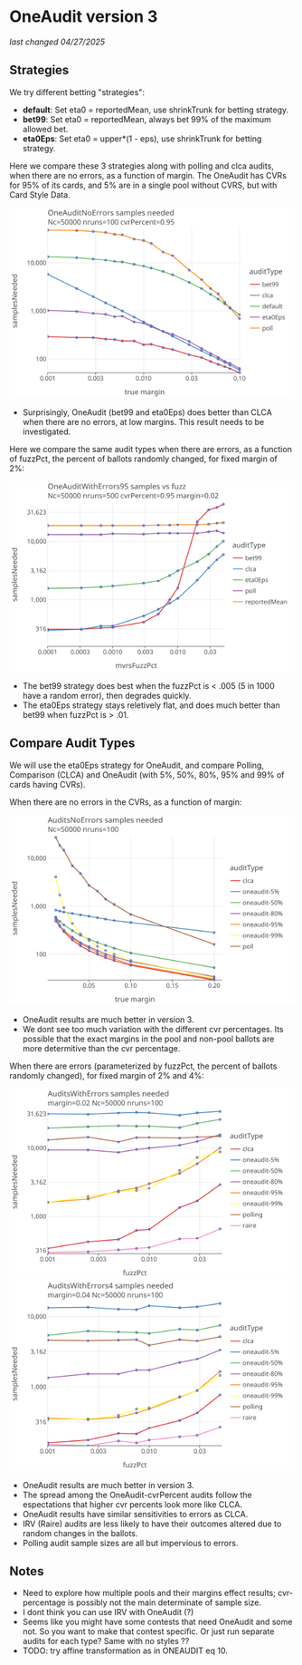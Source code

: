# OneAudit version 3 
_last changed 04/27/2025_

## Strategies

We try different betting "strategies":

* **default**: Set eta0 = reportedMean, use shrinkTrunk for betting strategy.
* **bet99**: Set eta0 = reportedMean, always bet 99% of the maximum allowed bet.
* **eta0Eps**: Set eta0 = upper*(1 - eps), use shrinkTrunk for betting strategy.

Here we compare these 3 strategies along with polling and clca audits, when there are no errors, as a function of margin. 
The OneAudit has CVRs for 95% of its cards, and 5% are in a single pool without CVRS, but with Card Style Data.

<a href="https://johnlcaron.github.io/rlauxe/docs/plots/oneaudit3/OneAuditNoErrors/OneAuditNoErrorsLogLog.html" rel="OneAuditNoErrorsLogLog">![OneAuditNoErrorsLogLog](plots/oneaudit3/OneAuditNoErrors/OneAuditNoErrorsLogLog.png)</a>

* Surprisingly, OneAudit (bet99 and eta0Eps) does better than CLCA when there are no errors, at low margins. This result needs to
  be investigated.

Here we compare the same audit types when there are errors, as a function of fuzzPct, the percent  of ballots randomly changed, 
for fixed margin of 2%:

<a href="https://johnlcaron.github.io/rlauxe/docs/plots/oneaudit3/OneAuditWithErrors95/OneAuditWithErrors95LogLog.html" rel="OneAuditNoErrorsLogLog">![OneAuditNoErrorsLogLog](plots/oneaudit3/OneAuditWithErrors95/OneAuditWithErrors95LogLog.png)</a>

* The bet99 strategy does best when the fuzzPct is < .005 (5 in 1000 have a random error), then degrades quickly.
* The eta0Eps strategy stays reletively flat, and does much better than bet99 when fuzzPct is > .01.

## Compare Audit Types

We will use the eta0Eps strategy for OneAudit, and compare Polling, Comparison (CLCA) and OneAudit (with 5%, 50%, 80%, 95% and 99% of cards having CVRs).

When there are no errors in the CVRs, as a function of margin:

<a href="https://johnlcaron.github.io/rlauxe/docs/plots/oneaudit3/AuditsNoErrors/AuditsNoErrorsLogLinear.html" rel="AuditsNoErrorsLogLinear">![AuditsNoErrorsLogLinear](plots/oneaudit3/AuditsNoErrors/AuditsNoErrorsLogLinear.png)</a>

* OneAudit results are much better in version 3. 
* We dont see too much variation with the different cvr percentages. Its possible that the exact margins in the pool and non-pool
  ballots are more determitive than the cvr percentage.

When there are errors (parameterized by fuzzPct, the percent of ballots randomly changed), for fixed margin of 2% and 4%:

<a href="https://johnlcaron.github.io/rlauxe/docs/plots/oneaudit3/AuditsWithErrors/AuditsWithErrorsLogLog.html" rel="AuditsWithErrorsLogLog">![AuditsWithErrorsLogLog](plots/oneaudit3/AuditsWithErrors/AuditsWithErrorsLogLog.png)</a>
<a href="https://johnlcaron.github.io/rlauxe/docs/plots/oneaudit3/AuditsWithErrors/AuditsWithErrors4LogLog.html" rel="AuditsNoErrors4LogLog">![AuditsNoErrors4LogLog](plots/oneaudit3/AuditsWithErrors/AuditsWithErrors4LogLog.png)</a>

* OneAudit results are much better in version 3. 
* The spread among the OneAudit-cvrPercent audits follow the espectations that higher cvr percents look more like CLCA. 
* OneAudit results have similar sensitivities to errors as CLCA.
* IRV (Raire) audits are less likely to have their outcomes altered due to random changes in the ballots.
* Polling audit sample sizes are all but impervious to errors.

## Notes

* Need to explore how multiple pools and their margins effect results; cvr-percentage is possibly not the main determinate of sample size. 
* I dont think you can use IRV with OneAudit (?)
* Seems like you might have some contests that need OneAudit and some not. So you want to make that contest specific. Or
  just run separate audits for each type? Same with no styles ??
* TODO: try affine transformation as in ONEAUDIT eq 10.
